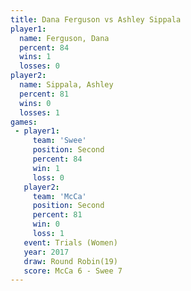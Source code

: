 ```yaml
---
title: Dana Ferguson vs Ashley Sippala
player1:               
  name: Ferguson, Dana 
  percent: 84          
  wins: 1              
  losses: 0            
player2:               
  name: Sippala, Ashley
  percent: 81          
  wins: 0              
  losses: 1            
games:
 - player1:          
     team: 'Swee'    
     position: Second
     percent: 84     
     win: 1          
     loss: 0         
   player2:          
     team: 'McCa'    
     position: Second
     percent: 81     
     win: 0          
     loss: 1         
   event: Trials (Women) 
   year: 2017            
   draw: Round Robin(19) 
   score: McCa 6 - Swee 7
---
```

